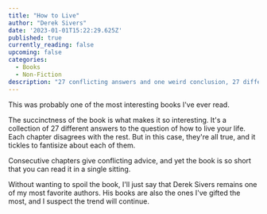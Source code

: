 ```yaml
---
title: "How to Live"
author: "Derek Sivers"
date: '2023-01-01T15:22:29.625Z'
published: true
currently_reading: false
upcoming: false
categories:
  - Books
  - Non-Fiction
description: "27 conflicting answers and one weird conclusion, 27 different answers to the question of how to live your life. Each chapter disagrees with the rest. But in this case, they’re all true, so how can you reconcile it? You’ll see. "
---
```


This was probably one of the most interesting books I've ever read. 

The succinctness of the book is what makes it so interesting. It's a collection of 27 different answers to the question of how to live your life. Each chapter disagrees with the rest. But in this case, they're all true, and it tickles to fantisize about each of them.

Consecutive chapters give conflicting advice, and yet the book is so short that you can read it in a single sitting.

Without wanting to spoil the book, I'll just say that Derek Sivers remains one of my most favorite authors. His books are also the ones I've gifted the most, and I suspect the trend will continue.